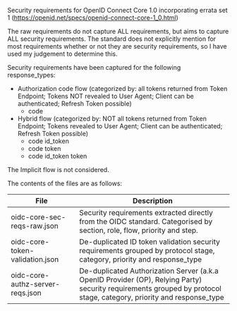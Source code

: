 Security requirements for OpenID Connect Core 1.0 incorporating errata set 1 (https://openid.net/specs/openid-connect-core-1_0.html)

The raw requirements do not capture ALL requirements, but aims to capture ALL security requirements.  The standard does not explicitly mention for most requirements whether or not they are security requirements, so I have used my judgement to determine this.

Security requirements have been captured for the following response_types:
* Authorization code flow (categorized by: all tokens returned from Token Endpoint; Tokens NOT revealed to User Agent; Client can be authenticated; Refresh Token possible)
  * code 
* Hybrid flow (categorized by: NOT all tokens returned from Token Endpoint; Tokens revealed to User Agent; Client can be authenticated; Refresh Token possible)
  * code id_token
  * code token
  * code id_token token

The Implicit flow is not considered.

The contents of the files are as follows:

| File | Description |
| ---- | ----|
| oidc-core-sec-reqs-raw.json    | Security requirements extracted directly from the OIDC standard.  Categorised by section, role, flow, priority and step.  |
| oidc-core-token-validation.json | De-duplicated ID token validation security requirements grouped by protocol stage, category, priority and response_type |
| oidc-core-authz-server-reqs.json | De-duplicated Authorization Server (a.k.a OpenID Provider (OP), Relying Party) security requirements grouped by protocol stage, category, priority and response_type |